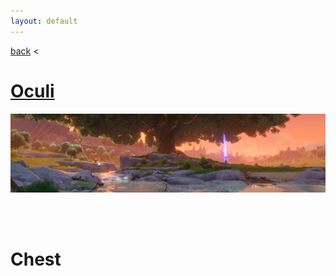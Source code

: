 ```yaml
---
layout: default
---
```


[back](../) <

# [Oculi](oculi/)
![Oculi](/assets/img/genshin-impact/oculi-banner.jpg)

<br/><br/>

# Chest
